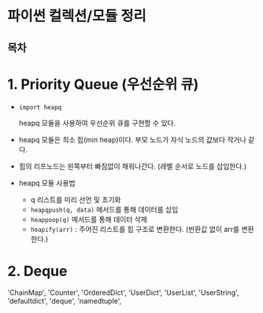 # 파이썬 컬렉션/모듈 정리

## 목차

# 1. Priority Queue (우선순위 큐)

- `import heapq`

  heapq 모듈을 사용하여 우선순위 큐를 구현할 수 있다.
- heapq 모듈은 최소 힙(min heap)이다. 부모 노드가 자식 노드의 값보다 작거나 같다.
- 힙의 리프노드는 왼쪽부터 빠짐없이 채워나간다. (레벨 순서로 노드를 삽입한다.)
- heapq 모듈 사용법
    - q 리스트를 미리 선언 및 초기화
    - `heapqpush(q, data)` 메서드를 통해 데이터를 삽입
    - `heappoop(q)` 메서드를 통해 데이터 삭제
    - `heapify(arr)` : 주어진 리스트를 힙 구조로 변환한다. (반환값 없이 arr를 변환한다.)

# 2. Deque

'ChainMap',
'Counter',
'OrderedDict',
'UserDict',
'UserList',
'UserString',
'defaultdict',
'deque',
'namedtuple',
